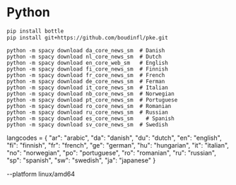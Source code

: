 # Python

```bash
pip install bottle
pip install git+https://github.com/boudinfl/pke.git
```

```
python -m spacy download da_core_news_sm  # Danish
python -m spacy download nl_core_news_sm  # Dutch
python -m spacy download en_core_web_sm   # English
python -m spacy download fi_core_news_sm  # Finnish
python -m spacy download fr_core_news_sm  # French
python -m spacy download de_core_news_sm  # Ferman
python -m spacy download it_core_news_sm  # Italian
python -m spacy download nb_core_news_sm  # Norwegian
python -m spacy download pt_core_news_sm  # Portuguese
python -m spacy download ro_core_news_sm  # Romanian
python -m spacy download ru_core_news_sm  # Russian
python -m spacy download es_core_news_sm	# Spanish
python -m spacy download sv_core_news_sm  # Swedish
```


langcodes = {
       "ar": "arabic",
       "da": "danish",
       "du": "dutch",
       "en": "english",
       "fi": "finnish",
       "fr": "french",
       "ge": "german",
       "hu": "hungarian",
       "it": "italian",
       "no": "norwegian",
       "po": "portuguese",
       "ro": "romanian",
       "ru": "russian",
       "sp": "spanish",
       "sw": "swedish",
       "ja": "japanese"
}

 --platform linux/amd64
